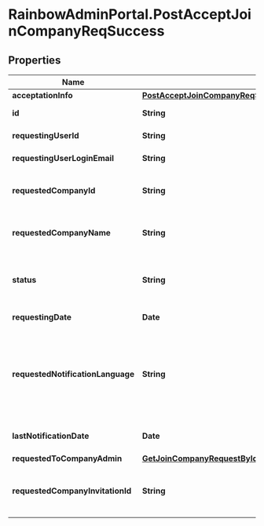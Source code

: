# RainbowAdminPortal.PostAcceptJoinCompanyReqSuccess

## Properties

Name | Type | Description | Notes
------------ | ------------- | ------------- | -------------
**acceptationInfo** | [**PostAcceptJoinCompanyReqSuccessAcceptationInfo**](PostAcceptJoinCompanyReqSuccessAcceptationInfo.md) |  | 
**id** | **String** | Join company request unique Id | 
**requestingUserId** | **String** | Requesting user unique Rainbow Id | 
**requestingUserLoginEmail** | **String** | Requesting user email | 
**requestedCompanyId** | **String** | Unique Id of the company the requesting user wants to join | 
**requestedCompanyName** | **String** | Name of the company the requesting user wants to join | 
**status** | **String** | Request status: one of &#x60;pending&#x60;, &#x60;accepted&#x60;, &#x60;declined&#x60;, &#x60;canceled&#x60; | 
**requestingDate** | **Date** | Date the request was created | 
**requestedNotificationLanguage** | **String** | Requested notification language to use if language of company admin is not defined (used to re-send email request in that language) | 
**lastNotificationDate** | **Date** | Date when the last email notification was sent | 
**requestedToCompanyAdmin** | [**GetJoinCompanyRequestByIdSuccessRequestedToCompanyAdmin**](GetJoinCompanyRequestByIdSuccessRequestedToCompanyAdmin.md) |  | [optional] 
**requestedCompanyInvitationId** | **String** | If the request was sent using a JoinCompanyInvite id, this field is set with this Id | 


